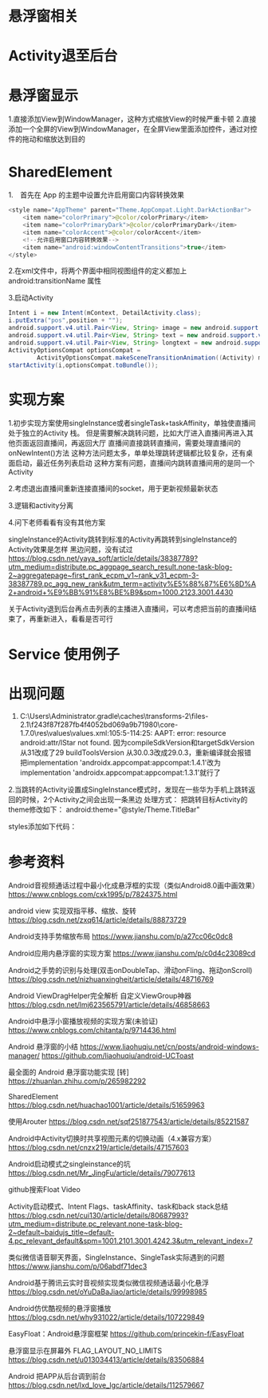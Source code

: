 # 悬浮窗相关
# Activity退至后台



# 悬浮窗显示
1.直接添加View到WindowManager，这种方式缩放View的时候严重卡顿
2.直接添加一个全屏的View到WindowManager，在全屏View里面添加控件，通过对控件的拖动和缩放达到目的


# SharedElement
1. 首先在 App 的主题中设置允许启用窗口内容转换效果
```Java
<style name="AppTheme" parent="Theme.AppCompat.Light.DarkActionBar">
    <item name="colorPrimary">@color/colorPrimary</item>
    <item name="colorPrimaryDark">@color/colorPrimaryDark</item>
    <item name="colorAccent">@color/colorAccent</item>
    <!--允许启用窗口内容转换效果-->
    <item name="android:windowContentTransitions">true</item>
</style>
```

2.在xml文件中，将两个界面中相同视图组件的定义都加上 android:transitionName 属性

3.启动Activity 
```Java
Intent i = new Intent(mContext, DetailActivity.class);
i.putExtra("pos",position + "");
android.support.v4.util.Pair<View, String> image = new android.support.v4.util.Pair(imageView, "image");
android.support.v4.util.Pair<View, String> text = new android.support.v4.util.Pair(textView, "text");
android.support.v4.util.Pair<View, String> longtext = new android.support.v4.util.Pair(textViewLong, "longtext");
ActivityOptionsCompat optionsCompat =
        ActivityOptionsCompat.makeSceneTransitionAnimation((Activity) mContext, image,text,longtext);
startActivity(i,optionsCompat.toBundle());
```

# 实现方案
1.初步实现方案使用singleInstance或者singleTask+taskAffinity，单独使直播间处于独立的Activity 栈。
但是需要解决跳转问题，比如大厅进入直播间再进入其他页面返回直播间，再返回大厅
直播间直接跳转直播间，需要处理直播间的onNewIntent()方法
这种方法问题太多，单单处理跳转逻辑都比较复杂，还有桌面启动，最近任务列表启动
这种方案有问题，直播间内跳转直播间用的是同一个Activity

2.考虑退出直播间重新连接直播间的socket，用于更新视频最新状态

3.逻辑和activity分离

4.问下老师看看有没有其他方案


singleInstance的Activity跳转到标准的Activity再跳转到singleInstance的Activity效果是怎样
黑边问题，没有试过
https://blog.csdn.net/yaya_soft/article/details/38387789?utm_medium=distribute.pc_aggpage_search_result.none-task-blog-2~aggregatepage~first_rank_ecpm_v1~rank_v31_ecpm-3-38387789.pc_agg_new_rank&utm_term=activity%E5%88%87%E6%8D%A2+android+%E9%BB%91%E8%BE%B9&spm=1000.2123.3001.4430

关于Activity退到后台再点击列表的主播进入直播间，可以考虑把当前的直播间结束了，再重新进入，看看是否可行

# Service 使用例子



# 出现问题
1. C:\Users\Administrator\.gradle\caches\transforms-2\files-2.1\f243f87f287fb4f4052bd069a9b71980\core-1.7.0\res\values\values.xml:105:5-114:25: AAPT: error: resource android:attr/lStar not found.
因为compileSdkVersion和targetSdkVersion 从31改成了29 buildToolsVersion 从30.0.3改成29.0.3，重新编译就会报错
把implementation 'androidx.appcompat:appcompat:1.4.1'改为implementation 'androidx.appcompat:appcompat:1.3.1'就行了

2.当跳转的Activity设置成SingleInstance模式时，发现在一些华为手机上跳转返回的时候，2个Activity之间会出现一条黑边
处理方式：
把跳转目标Activity的theme修改如下：
android:theme="@style/Theme.TitleBar"

styles添加如下代码：
    <style name="Theme.TitleBar" parent="AppTheme">
        <item name="android:windowIsTranslucent">true</item>
    </style>


# 参考资料  
Android音视频通话过程中最小化成悬浮框的实现（类似Android8.0画中画效果）  
https://www.cnblogs.com/cxk1995/p/7824375.html  

android view 实现双指平移、缩放、旋转
https://blog.csdn.net/zxq614/article/details/88873729

Android支持手势缩放布局
https://www.jianshu.com/p/a27cc06c0dc8

Android应用内悬浮窗的实现方案
https://www.jianshu.com/p/c0d4c23089cd

Android之手势的识别与处理(双击onDoubleTap、滑动onFling、拖动onScroll)
https://blog.csdn.net/nizhuanxingheit/article/details/48716769

Android ViewDragHelper完全解析 自定义ViewGroup神器
https://blog.csdn.net/lmj623565791/article/details/46858663

Android中悬浮小窗播放视频的实现方案(未验证)
https://www.cnblogs.com/chitanta/p/9714436.html

Android 悬浮窗的小结
https://www.liaohuqiu.net/cn/posts/android-windows-manager/
https://github.com/liaohuqiu/android-UCToast

最全面的 Android 悬浮窗功能实现 [转]
https://zhuanlan.zhihu.com/p/265982292

SharedElement  
https://blog.csdn.net/huachao1001/article/details/51659963  

使用Arouter
https://blog.csdn.net/sqf251877543/article/details/85221587

Android中Activity切换时共享视图元素的切换动画（4.x兼容方案）
https://blog.csdn.net/cnzx219/article/details/47157603

Android启动模式之singleinstance的坑
https://blog.csdn.net/Mr_JingFu/article/details/79077613

github搜索Float Video

Activity启动模式、Intent Flags、taskAffinity、task和back stack总结
https://blog.csdn.net/cui130/article/details/80687993?utm_medium=distribute.pc_relevant.none-task-blog-2~default~baidujs_title~default-4.pc_relevant_default&spm=1001.2101.3001.4242.3&utm_relevant_index=7

类似微信语音聊天界面，SingleInstance、SingleTask实际遇到的问题
https://www.jianshu.com/p/06abdf71dec3

Android基于腾讯云实时音视频实现类似微信视频通话最小化悬浮
https://blog.csdn.net/oYuDaBaJiao/article/details/99998985

Android仿优酷视频的悬浮窗播放
https://blog.csdn.net/why931022/article/details/107229849

EasyFloat：Android悬浮窗框架
https://github.com/princekin-f/EasyFloat

悬浮窗显示在屏幕外 FLAG_LAYOUT_NO_LIMITS
https://blog.csdn.net/u013034413/article/details/83506884

Android 把APP从后台调到前台
https://blog.csdn.net/lxd_love_lgc/article/details/112579667



